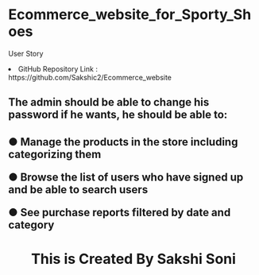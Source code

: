 # Ecommerce_website_for_Sporty_Shoes
User Story
<li>GitHub Repository Link : https://github.com/Sakshic2/Ecommerce_website
<h2>The admin should be able to change his password if he wants, he should be able to:<h2>

● Manage the products in the store including categorizing them

● Browse the list of users who have signed up and be able to search users

● See purchase reports filtered by date and category

<h1 align="center">This is Created By Sakshi Soni</h1>

